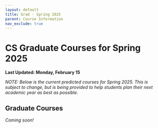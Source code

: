 ```yaml
---
layout: default
title: Grad - Spring 2025
parent: Course Information
nav_exclude: true
---
```


# CS Graduate Courses for Spring 2025

__Last Updated: Monday, February 15__

_NOTE: Below is the current predicted courses for Spring 2025.  This is subject to change, but is being provided to help students plan their next academic year as best as possible._

## Graduate Courses

_Coming soon!_
